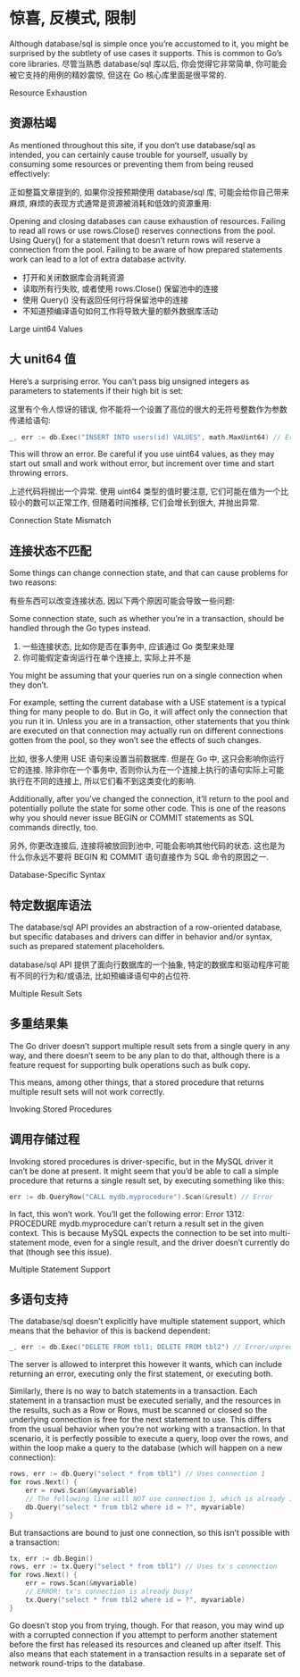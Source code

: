 # 惊喜, 反模式, 限制

Although database/sql is simple once you’re accustomed to it, you might be surprised by the subtlety of use cases it supports. This is common to Go’s core libraries.
尽管当熟悉 database/sql 库以后, 你会觉得它非常简单, 你可能会被它支持的用例的精妙震惊, 但这在 Go 核心库里面是很平常的.


Resource Exhaustion
## 资源枯竭
As mentioned throughout this site, if you don’t use database/sql as intended, you can certainly cause trouble for yourself, usually by consuming some resources or preventing them from being reused effectively:

正如整篇文章提到的, 如果你没按预期使用 database/sql 库, 可能会给你自己带来麻烦, 麻烦的表现方式通常是资源被消耗和低效的资源重用:

Opening and closing databases can cause exhaustion of resources.
Failing to read all rows or use rows.Close() reserves connections from the pool.
Using Query() for a statement that doesn’t return rows will reserve a connection from the pool.
Failing to be aware of how prepared statements work can lead to a lot of extra database activity.

- 打开和关闭数据库会消耗资源
- 读取所有行失败, 或者使用 rows.Close() 保留池中的连接
- 使用 Query() 没有返回任何行将保留池中的连接
- 不知道预编译语句如何工作将导致大量的额外数据库活动

Large uint64 Values

## 大 unit64 值
Here’s a surprising error. You can’t pass big unsigned integers as parameters to statements if their high bit is set:

这里有个令人惊讶的错误, 你不能将一个设置了高位的很大的无符号整数作为参数传递给语句:

```go
_, err := db.Exec("INSERT INTO users(id) VALUES", math.MaxUint64) // Error

```

This will throw an error. Be careful if you use uint64 values, as they may start out small and work without error, but increment over time and start throwing errors.

上述代码将抛出一个异常. 使用 uint64 类型的值时要注意, 它们可能在值为一个比较小的数可以正常工作, 但随着时间推移, 它们会增长到很大, 并抛出异常.

Connection State Mismatch

## 连接状态不匹配
Some things can change connection state, and that can cause problems for two reasons:

有些东西可以改变连接状态, 因以下两个原因可能会导致一些问题:

Some connection state, such as whether you’re in a transaction, should be handled through the Go types instead.
1. 一些连接状态, 比如你是否在事务中, 应该通过 Go 类型来处理
2. 你可能假定查询运行在单个连接上, 实际上并不是


You might be assuming that your queries run on a single connection when they don’t.

For example, setting the current database with a USE statement is a typical thing for many people to do. But in Go, it will affect only the connection that you run it in. Unless you are in a transaction, other statements that you think are executed on that connection may actually run on different connections gotten from the pool, so they won’t see the effects of such changes.

比如, 很多人使用 USE 语句来设置当前数据库. 但是在 Go 中, 这只会影响你运行它的连接. 除非你在一个事务中, 否则你认为在一个连接上执行的语句实际上可能执行在不同的连接上, 所以它们看不到这类变化的影响.

Additionally, after you’ve changed the connection, it’ll return to the pool and potentially pollute the state for some other code. This is one of the reasons why you should never issue BEGIN or COMMIT statements as SQL commands directly, too.

另外, 你更改连接后, 连接将被放回到池中, 可能会影响其他代码的状态. 这也是为什么你永远不要将 BEGIN 和 COMMIT 语句直接作为 SQL 命令的原因之一.

Database-Specific Syntax

## 特定数据库语法

The database/sql API provides an abstraction of a row-oriented database, but specific databases and drivers can differ in behavior and/or syntax, such as prepared statement placeholders.

database/sql API 提供了面向行数据库的一个抽象, 特定的数据库和驱动程序可能有不同的行为和/或语法, 比如预编译语句中的占位符.

Multiple Result Sets

## 多重结果集
The Go driver doesn’t support multiple result sets from a single query in any way, and there doesn’t seem to be any plan to do that, although there is a feature request for supporting bulk operations such as bulk copy.

This means, among other things, that a stored procedure that returns multiple result sets will not work correctly.

Invoking Stored Procedures

## 调用存储过程

Invoking stored procedures is driver-specific, but in the MySQL driver it can’t be done at present. It might seem that you’d be able to call a simple procedure that returns a single result set, by executing something like this:

```go
err := db.QueryRow("CALL mydb.myprocedure").Scan(&result) // Error

```

In fact, this won’t work. You’ll get the following error: Error 1312: PROCEDURE mydb.myprocedure can’t return a result set in the given context. This is because MySQL expects the connection to be set into multi-statement mode, even for a single result, and the driver doesn’t currently do that (though see this issue).

Multiple Statement Support

## 多语句支持
The database/sql doesn’t explicitly have multiple statement support, which means that the behavior of this is backend dependent:

```go
_, err := db.Exec("DELETE FROM tbl1; DELETE FROM tbl2") // Error/unpredictable result
```

The server is allowed to interpret this however it wants, which can include returning an error, executing only the first statement, or executing both.

Similarly, there is no way to batch statements in a transaction. Each statement in a transaction must be executed serially, and the resources in the results, such as a Row or Rows, must be scanned or closed so the underlying connection is free for the next statement to use. This differs from the usual behavior when you’re not working with a transaction. In that scenario, it is perfectly possible to execute a query, loop over the rows, and within the loop make a query to the database (which will happen on a new connection):

```go
rows, err := db.Query("select * from tbl1") // Uses connection 1
for rows.Next() {
	err = rows.Scan(&myvariable)
	// The following line will NOT use connection 1, which is already in-use
	db.Query("select * from tbl2 where id = ?", myvariable)
}

```

But transactions are bound to just one connection, so this isn’t possible with a transaction:

```go
tx, err := db.Begin()
rows, err := tx.Query("select * from tbl1") // Uses tx's connection
for rows.Next() {
	err = rows.Scan(&myvariable)
	// ERROR! tx's connection is already busy!
	tx.Query("select * from tbl2 where id = ?", myvariable)
}
```

Go doesn’t stop you from trying, though. For that reason, you may wind up with a corrupted connection if you attempt to perform another statement before the first has released its resources and cleaned up after itself. This also means that each statement in a transaction results in a separate set of network round-trips to the database.

